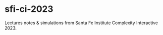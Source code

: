# sfi-ci-2023
Lectures notes &amp; simulations from Santa Fe Institute Complexity Interactive 2023.
